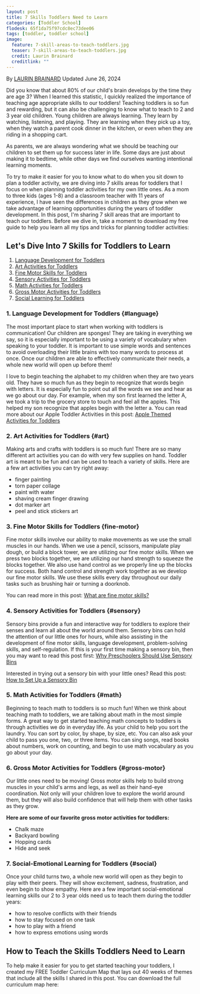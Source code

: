 ```yaml
---
layout: post
title: 7 Skills Toddlers Need to Learn
categories: [Toddler School]
flodesk: 65f1da75f97cdc8ec73dee06
tags: [toddler, toddler school]
image:
  feature: 7-skill-areas-to-teach-toddlers.jpg
  teaser: 7-skill-areas-to-teach-toddlers.jpg
  credit: Laurin Brainard
  creditlink: ""
---
```

By [LAURIN BRAINARD](https://theprimarybrain.com/menu/about/) Updated June 26, 2024

Did you know that about 80% of our child's brain develops by the time they are age 3? When I learned this statistic, I quickly realized the importance of teaching age appropriate skills to our toddlers! Teaching toddlers is so fun and rewarding, but it can also be challenging to know what to teach to 2 and 3 year old children. Young children are always learning. They learn by watching, listening, and playing. They are learning when they pick up a toy, when they watch a parent cook dinner in the kitchen, or even when they are riding in a shopping cart. 

As parents, we are always wondering what we should be teaching our children to set them up for success later in life. Some days are just about making it to bedtime, while other days we find ourselves wanting intentional learning moments. 

To try to make it easier for you to know what to do when you sit down to plan a toddler activity, we are diving into 7 skills areas for toddlers that I focus on when planning toddler activities for my own little ones. As a mom to three kids (ages 1-8) and a classroom teacher with 11 years of experience, I have seen the differences in children as they grow when we take advantage of learning opportunities during the years of toddler development. In this post, I'm sharing 7 skill areas that are important to teach our toddlers. Before we dive in, take a moment to download my free guide to help you learn all my tips and tricks for planning toddler activities:

<div id="fd-form-65388aed2aaccd4af3f7fe5a"></div>
<script>
  window.fd('form', {
    formId: '65388aed2aaccd4af3f7fe5a',
    containerEl: '#fd-form-65388aed2aaccd4af3f7fe5a'
  });
</script>

## Let's Dive Into 7 Skills for Toddlers to Learn
1. [Language Development for Toddlers](#language)
2. [Art Activities for Toddlers](#art)
3. [Fine Motor Skills for Toddlers](#fine-motor)
4. [Sensory Activities for Toddlers](#sensory)
5. [Math Activities for Toddlers](#math)
6. [Gross Motor Activities for Toddlers](#gross-motor)
7. [Social Learning for Toddlers](#social)

### 1. Language Development for Toddlers {#language}

The most important place to start when working with toddlers is communication! Our children are sponges! They are taking in everything we say, so it is especially important to be using a variety of vocabulary when speaking to your toddler. It is important to use simple words and sentences to avoid overloading their little brains with too many words to process at once. Once our children are able to effectively communicate their needs, a whole new world will open up before them! 

I love to begin teaching the alphabet to my children when they are two years old. They have so much fun as they begin to recognize that words begin with letters. It is especially fun to point out all the words we see and hear as we go about our day. For example, when my son first learned the letter A, we took a trip to the grocery store to touch and feel all the apples. This helped my son recognize that apples begin with the letter a. You can read more about our Apple Toddler Activities in this post: [Apple Themed Activities for Toddlers](https://theprimarybrain.com/toddler%20school/2018/09/07/Toddler-School-Curriculum-Apple-Theme-Lesson-1/)

### 2. Art Activities for Toddlers {#art}
Making arts and crafts with toddlers is so much fun! There are so many different art activities you can do with very few supplies on hand. Toddler art is meant to be fun and can be used to teach a variety of skills. Here are a few art activities you can try right away:
- finger painting
- torn paper collage
- paint with water
- shaving cream finger drawing
- dot marker art
- peel and stick stickers art

### 3. Fine Motor Skills for Toddlers {fine-motor}
Fine motor skills involve our ability to make movements as we use the small muscles in our hands.  When we use a pencil, scissors, manipulate play dough, or build a block tower, we are utilizing our fine motor skills. When we press two blocks together, we are utilizing our hand strength to squeeze the blocks together. We also use hand control as we properly line up the blocks for success. Both hand control and strength work together as we develop our fine motor skills. We use these skills every day throughout our daily tasks such as brushing hair or turning a doorknob. 

You can read more in this post: [What are fine motor skills?](https://theprimarybrain.com/fine%20motor%20skills/2024/01/25/What-Are-Fine-Motor-Skills/)

### 4. Sensory Activities for Toddlers {#sensory}
Sensory bins provide a fun and interactive way for toddlers to explore their senses and learn all about the world around them. Sensory bins can hold the attention of our little ones for hours, while also assisting in the development of fine motor skills, language development, problem-solving skills, and self-regulation. If this is your first time making a sensory bin, then you may want to read this post first: [Why Preschoolers Should Use Sensory Bins](https://theprimarybrain.com/preschool/2023/03/30/Sensory-Bins-For-Preschoolers/)

Interested in trying out a sensory bin with your little ones? Read this post: [How to Set Up a Sensory Bin](https://theprimarybrain.com/preschool/2023/03/31/Setting-Up-A-Sensory-Bin/)

### 5. Math Activities for Toddlers {#math}
Beginning to teach math to toddlers is so much fun! When we think about teaching math to toddlers, we are talking about math in the most simple forms. A great way to get started teaching math concepts to toddlers is through activities we do in everyday life. As your child to help you sort the laundry. You can sort by color, by shape, by size, etc. You can also ask your child to pass you one, two, or three items. You can sing songs, read books about numbers, work on counting, and begin to use math vocabulary as you go about your day. 

### 6. Gross Motor Activities for Toddlers {#gross-motor}
Our little ones need to be moving! Gross motor skills help to build strong muscles in your child's arms and legs, as well as their hand-eye coordination. Not only will your children love to explore the world around them, but they will also build confidence that will help them with other tasks as they grow. 

**Here are some of our favorite gross motor activities for toddlers:**
- Chalk maze
- Backyard bowling
- Hopping cards
- Hide and seek

### 7. Social-Emotional Learning for Toddlers {#social}
Once your child turns two, a whole new world will open as they begin to play with their peers. They will show excitement, sadness, frustration, and even begin to show empathy. Here are a few important social-emotional learning skills our 2 to 3 year olds need us to teach them during the toddler years:
- how to resolve conflicts with their friends
- how to stay focused on one task 
- how to play with a friend
- how to express emotions using words

## How to Teach the Skills Toddlers Need to Learn
To help make it easier for you to get started teaching your toddlers, I created my FREE Toddler Curriculum Map that lays out 40 weeks of themes that include all the skills I shared in this post. You can download the full curriculum map here:
